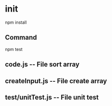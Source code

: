 <h1>init</h1>

npm install

<h2>Command</h2>

npm test

<h2>code.js -- File sort array</h2>
<h2>createInput.js -- File create array</h2>
<h2>test/unitTest.js -- File unit test</h2>
